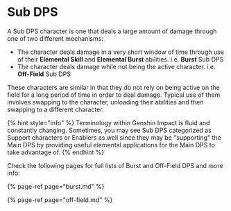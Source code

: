 # Sub DPS

A Sub DPS character is one that deals a large amount of damage through one of two different mechanisms:

* The character deals damage in a very short window of time through use of their **Elemental Skill** and **Elemental Burst** abilities. i.e. **Burst** Sub DPS
* The character deals damage while not being the active character. i.e. **Off-Field** Sub DPS

These characters are similar in that they do not rely on being active on the field for a long period of time in order to deal damage. Typical use of them involves swapping to the character, unloading their abilities and then swapping to a different character.

{% hint style="info" %}
Terminology within Genshin Impact is fluid and constantly changing. Sometimes, you may see Sub DPS categorized as Support characters or Enablers as well since they may be "supporting" the Main DPS by providing useful elemental applications for the Main DPS to take advantage of.
{% endhint %}

Check the following pages for full lists of Burst and Off-Field DPS and more info:

{% page-ref page="burst.md" %}

{% page-ref page="off-field.md" %}



